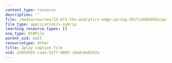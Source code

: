 ```yaml
---
content_type: resource
description: ''
file: /media/courses/15-071-the-analytics-edge-spring-2017/a5059565caa152f78003c8adc6e6542a_j9sl8e7wLnc.vtt
file_type: application/x-subrip
learning_resource_types: []
ocw_type: OCWFile
parent_uid: null
resourcetype: Other
title: 3play caption file
uid: a5059565-caa1-52f7-8003-c8adc6e6542a
---
```

